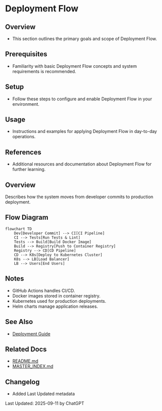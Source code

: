 # Deployment Flow

## Overview
- This section outlines the primary goals and scope of Deployment Flow.

## Prerequisites
- Familiarity with basic Deployment Flow concepts and system requirements is recommended.

## Setup
- Follow these steps to configure and enable Deployment Flow in your environment.

## Usage
- Instructions and examples for applying Deployment Flow in day-to-day operations.

## References
- Additional resources and documentation about Deployment Flow for further learning.


## Overview
Describes how the system moves from developer commits to production deployment.

## Flow Diagram
```mermaid
flowchart TD
    Dev[Developer Commit] --> CI[CI Pipeline]
    CI --> Tests[Run Tests & Lint]
    Tests --> Build[Build Docker Image]
    Build --> Registry[Push to Container Registry]
    Registry --> CD[CD Pipeline]
    CD --> K8s[Deploy to Kubernetes Cluster]
    K8s --> LB[Load Balancer]
    LB --> Users[End Users]
```

## Notes
- GitHub Actions handles CI/CD.
- Docker images stored in container registry.
- Kubernetes used for production deployments.
- Helm charts manage application releases.

## See Also
- [Deployment Guide](DEPLOYMENT.md)

## Related Docs
- [README.md](README.md)
- [MASTER_INDEX.md](MASTER_INDEX.md)


## Changelog
- Added Last Updated metadata

Last Updated: 2025-09-11 by ChatGPT
